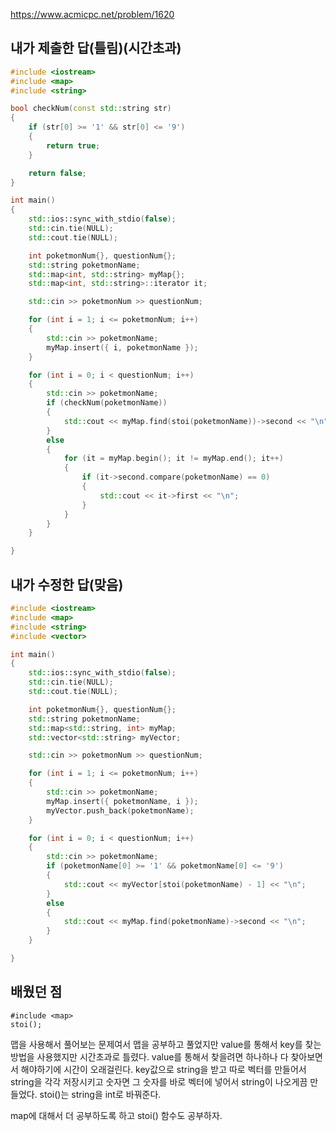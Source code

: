 https://www.acmicpc.net/problem/1620

내가 제출한 답(틀림)(시간초과)
-----------
```cpp
#include <iostream>
#include <map>
#include <string>

bool checkNum(const std::string str)
{
	if (str[0] >= '1' && str[0] <= '9')
	{
		return true;
	}

	return false;
}

int main()
{
	std::ios::sync_with_stdio(false);
	std::cin.tie(NULL);
	std::cout.tie(NULL);

	int poketmonNum{}, questionNum{};
	std::string poketmonName;
	std::map<int, std::string> myMap{};
	std::map<int, std::string>::iterator it;

	std::cin >> poketmonNum >> questionNum;

	for (int i = 1; i <= poketmonNum; i++)
	{
		std::cin >> poketmonName;
		myMap.insert({ i, poketmonName });
	}

	for (int i = 0; i < questionNum; i++)
	{
		std::cin >> poketmonName;
		if (checkNum(poketmonName))
		{
			std::cout << myMap.find(stoi(poketmonName))->second << "\n";
		}
		else
		{
			for (it = myMap.begin(); it != myMap.end(); it++)
			{
				if (it->second.compare(poketmonName) == 0)
				{
					std::cout << it->first << "\n";
				}
			}
		}
	}

}
```

내가 수정한 답(맞음)
-------------
```cpp
#include <iostream>
#include <map>
#include <string>
#include <vector>

int main()
{
	std::ios::sync_with_stdio(false);
	std::cin.tie(NULL);
	std::cout.tie(NULL);

	int poketmonNum{}, questionNum{};
	std::string poketmonName;
	std::map<std::string, int> myMap;
	std::vector<std::string> myVector;

	std::cin >> poketmonNum >> questionNum;

	for (int i = 1; i <= poketmonNum; i++)
	{
		std::cin >> poketmonName;
		myMap.insert({ poketmonName, i });
		myVector.push_back(poketmonName);
	}

	for (int i = 0; i < questionNum; i++)
	{
		std::cin >> poketmonName;
		if (poketmonName[0] >= '1' && poketmonName[0] <= '9')
		{
			std::cout << myVector[stoi(poketmonName) - 1] << "\n";
		}
		else
		{
			std::cout << myMap.find(poketmonName)->second << "\n";
		}
	}

}
```

배웠던 점
-------------
```
#include <map>
stoi();
```

맵을 사용해서 풀어보는 문제여서 맵을 공부하고 풀었지만 value를 통해서 key를 찾는 방법을 사용했지만 시간초과로 틀렸다. value를 통해서 찾을려면 하나하나 다 찾아보면서 해야하기에 시간이 오래걸린다. key값으로 string을 받고 따로 벡터를 만들어서 string을 각각 저장시키고 숫자면 그 숫자를 바로 벡터에 넣어서 string이 나오게끔 만들었다. stoi()는 string을 int로 바꿔준다.

map에 대해서 더 공부하도록 하고 stoi() 함수도 공부하자.
